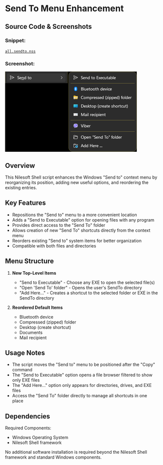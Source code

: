 # Send To Menu Enhancement

## Source Code & Screenshots

### Snippet:
[`all.sendto.nss`](/ex1.system/all.sendto.nss)

### Screenshot:
![Screenshot](/ex1.system/all.sendto.png)

## Overview

This Nilesoft Shell script enhances the Windows "Send to" context menu by reorganizing its position, adding new useful options, and reordering the existing entries.

## Key Features
- Repositions the "Send to" menu to a more convenient location
- Adds a "Send to Executable" option for opening files with any program
- Provides direct access to the "Send To" folder
- Allows creation of new "Send To" shortcuts directly from the context menu
- Reorders existing "Send to" system items for better organization
- Compatible with both files and directories

## Menu Structure
1. **New Top-Level Items**
   - "Send to Executable" - Choose any EXE to open the selected file(s)
   - "Open 'Send To' folder" - Opens the user's SendTo directory
   - "Add Here..." - Creates a shortcut to the selected folder or EXE in the SendTo directory

2. **Reordered Default Items**
   - Bluetooth device
   - Compressed (zipped) folder
   - Desktop (create shortcut)
   - Documents
   - Mail recipient

## Usage Notes
- The script moves the "Send to" menu to be positioned after the "Copy" command
- The "Send to Executable" option opens a file browser filtered to show only EXE files
- The "Add Here..." option only appears for directories, drives, and EXE files
- Access the "Send To" folder directly to manage all shortcuts in one place

## Dependencies
Required Components:
- Windows Operating System
- Nilesoft Shell framework

No additional software installation is required beyond the Nilesoft Shell framework and standard Windows components.